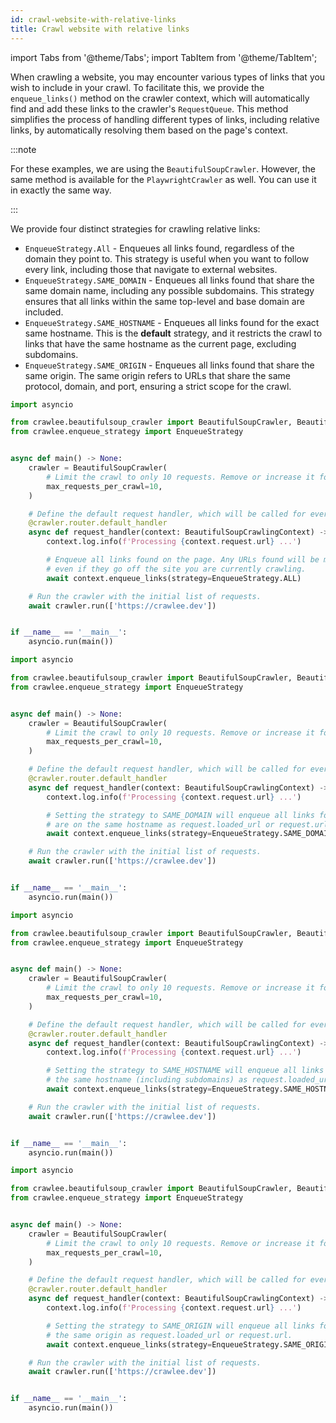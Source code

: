 ```yaml
---
id: crawl-website-with-relative-links
title: Crawl website with relative links
---
```


import Tabs from '@theme/Tabs';
import TabItem from '@theme/TabItem';

When crawling a website, you may encounter various types of links that you wish to include in your crawl. To facilitate this, we provide the `enqueue_links()` method on the crawler context, which will automatically find and add these links to the crawler's `RequestQueue`. This method simplifies the process of handling different types of links, including relative links, by automatically resolving them based on the page's context.

:::note

For these examples, we are using the `BeautifulSoupCrawler`. However, the same method is available for the `PlaywrightCrawler` as well. You can use it in exactly the same way.

:::

We provide four distinct strategies for crawling relative links:

- `EnqueueStrategy.All` - Enqueues all links found, regardless of the domain they point to. This strategy is useful when you want to follow every link, including those that navigate to external websites.
- `EnqueueStrategy.SAME_DOMAIN` - Enqueues all links found that share the same domain name, including any possible subdomains. This strategy ensures that all links within the same top-level and base domain are included.
- `EnqueueStrategy.SAME_HOSTNAME` - Enqueues all links found for the exact same hostname. This is the **default** strategy, and it restricts the crawl to links that have the same hostname as the current page, excluding subdomains.
- `EnqueueStrategy.SAME_ORIGIN` - Enqueues all links found that share the same origin. The same origin refers to URLs that share the same protocol, domain, and port, ensuring a strict scope for the crawl.

<Tabs groupId="main">
<TabItem value="all_links" label="All links">

```python
import asyncio

from crawlee.beautifulsoup_crawler import BeautifulSoupCrawler, BeautifulSoupCrawlingContext
from crawlee.enqueue_strategy import EnqueueStrategy


async def main() -> None:
    crawler = BeautifulSoupCrawler(
        # Limit the crawl to only 10 requests. Remove or increase it for crawling all links.
        max_requests_per_crawl=10,
    )

    # Define the default request handler, which will be called for every request.
    @crawler.router.default_handler
    async def request_handler(context: BeautifulSoupCrawlingContext) -> None:
        context.log.info(f'Processing {context.request.url} ...')

        # Enqueue all links found on the page. Any URLs found will be matched by this strategy,
        # even if they go off the site you are currently crawling.
        await context.enqueue_links(strategy=EnqueueStrategy.ALL)

    # Run the crawler with the initial list of requests.
    await crawler.run(['https://crawlee.dev'])


if __name__ == '__main__':
    asyncio.run(main())
```

</TabItem>
<TabItem value="same_domain" label="Same domain">

```python
import asyncio

from crawlee.beautifulsoup_crawler import BeautifulSoupCrawler, BeautifulSoupCrawlingContext
from crawlee.enqueue_strategy import EnqueueStrategy


async def main() -> None:
    crawler = BeautifulSoupCrawler(
        # Limit the crawl to only 10 requests. Remove or increase it for crawling all links.
        max_requests_per_crawl=10,
    )

    # Define the default request handler, which will be called for every request.
    @crawler.router.default_handler
    async def request_handler(context: BeautifulSoupCrawlingContext) -> None:
        context.log.info(f'Processing {context.request.url} ...')

        # Setting the strategy to SAME_DOMAIN will enqueue all links found that
        # are on the same hostname as request.loaded_url or request.url.
        await context.enqueue_links(strategy=EnqueueStrategy.SAME_DOMAIN)

    # Run the crawler with the initial list of requests.
    await crawler.run(['https://crawlee.dev'])


if __name__ == '__main__':
    asyncio.run(main())
```

</TabItem>
<TabItem value="same_hostname" label="Same hostname">

```python
import asyncio

from crawlee.beautifulsoup_crawler import BeautifulSoupCrawler, BeautifulSoupCrawlingContext
from crawlee.enqueue_strategy import EnqueueStrategy


async def main() -> None:
    crawler = BeautifulSoupCrawler(
        # Limit the crawl to only 10 requests. Remove or increase it for crawling all links.
        max_requests_per_crawl=10,
    )

    # Define the default request handler, which will be called for every request.
    @crawler.router.default_handler
    async def request_handler(context: BeautifulSoupCrawlingContext) -> None:
        context.log.info(f'Processing {context.request.url} ...')

        # Setting the strategy to SAME_HOSTNAME will enqueue all links found that are on
        # the same hostname (including subdomains) as request.loaded_url or request.url.
        await context.enqueue_links(strategy=EnqueueStrategy.SAME_HOSTNAME)

    # Run the crawler with the initial list of requests.
    await crawler.run(['https://crawlee.dev'])


if __name__ == '__main__':
    asyncio.run(main())
```

</TabItem>
<TabItem value="same_origin" label="Same origin">

```python
import asyncio

from crawlee.beautifulsoup_crawler import BeautifulSoupCrawler, BeautifulSoupCrawlingContext
from crawlee.enqueue_strategy import EnqueueStrategy


async def main() -> None:
    crawler = BeautifulSoupCrawler(
        # Limit the crawl to only 10 requests. Remove or increase it for crawling all links.
        max_requests_per_crawl=10,
    )

    # Define the default request handler, which will be called for every request.
    @crawler.router.default_handler
    async def request_handler(context: BeautifulSoupCrawlingContext) -> None:
        context.log.info(f'Processing {context.request.url} ...')

        # Setting the strategy to SAME_ORIGIN will enqueue all links found that are on
        # the same origin as request.loaded_url or request.url.
        await context.enqueue_links(strategy=EnqueueStrategy.SAME_ORIGIN)

    # Run the crawler with the initial list of requests.
    await crawler.run(['https://crawlee.dev'])


if __name__ == '__main__':
    asyncio.run(main())
```

</TabItem>
</Tabs>
